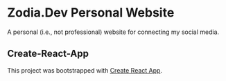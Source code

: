 # Zodia.Dev Personal Website

A personal (i.e., not professional) website for connecting my social media.

## Create-React-App

This project was bootstrapped with [Create React App](https://github.com/facebook/create-react-app).